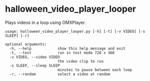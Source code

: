 # halloween_video_player_looper

Plays videos in a loop using OMXPlayer.

```
usage: halloween_video_player_looper.py [-h] [-t] [-v VIDEO] [-s SLEEP] [-r]

optional arguments:
  -h, --help            show this help message and exit
  -t, --test            run in test mode 720 x 360
  -v VIDEO, --video VIDEO
                        the video clip to run
  -s SLEEP, --sleep SLEEP
                        minutes to pause between each loop
  -r, --random          select a video at random
```
